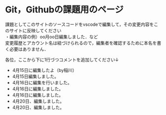 # Git，Githubの課題用のページ

課題としてこのサイトのソースコードをvscodeで編集して，その変更内容をこのサイトに反映してください  
・編集内容の例）oo月oo日編集しました．など  
変更履歴とアカウント名は紐づけられるので，編集者を確認するために本名を書く必要はありません．

各位，ここから下に1行づつコメントを追加してください↓


- 4月15日に編集したよ（by稲川）
- 4月15日編集しました。
- 4月16日に編集を行いました。
- 4月16日に編集しました。
- 4月16日に編集しました。
- 4月20日、編集しました。
- 4月20日、編集しました。
